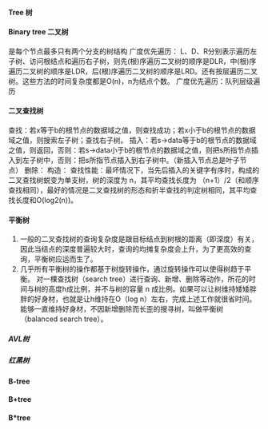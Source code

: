 #### Tree 树

#### Binary tree 二叉树
是每个节点最多只有两个分支的树结构
广度优先遍历：
L、D、R分别表示遍历左子树、访问根结点和遍历右子树，则先(根)序遍历二叉树的顺序是DLR，中(根)序遍历二叉树的顺序是LDR，后(根)序遍历二叉树的顺序是LRD。还有按层遍历二叉树。这些方法的时间复杂度都是O(n)，n为结点个数。
广度优先遍历：队列层级遍历
#### 二叉查找树
查找：若x等于b的根节点的数据域之值，则查找成功；若x小于b的根节点的数据域之值，则搜索左子树；查找右子树。
插入：若s->data等于b的根节点的数据域之值，则返回，否则：若s->data小于b的根节点的数据域之值，则把s所指节点插入到左子树中，否则：把s所指节点插入到右子树中。（新插入节点总是叶子节点）
删除：
构造：
查找性能：最坏情况下，当先后插入的关键字有序时，构成的二叉查找树蜕变为单支树，树的深度为 n，其平均查找长度为  （n+1）/2（和顺序查找相同），最好的情况是二叉查找树的形态和折半查找的判定树相同，其平均查找长度和O(log2(n))。



#### 平衡树
1. 一般的二叉查找树的查询复杂度是跟目标结点到树根的距离（即深度）有关，因此当结点的深度普遍较大时，查询的均摊复杂度会上升，为了更高效的查询，平衡树应运而生了。
1. 几乎所有平衡树的操作都基于树旋转操作，通过旋转操作可以使得树趋于平衡。 对一棵查找树（search tree）进行查询、新增、删除等动作，所花的时间与树的高度h成比例，并不与树的容量 n 成比例。如果可以让树维持矮矮胖胖的好身材，也就是让h维持在O（log n）左右，完成上述工作就很省时间。能够一直维持好身材，不因新增删除而长歪的搜寻树，叫做平衡树（balanced search tree）。


##### AVL树
##### 红黑树
#### B-tree
#### B+tree
#### B*tree
